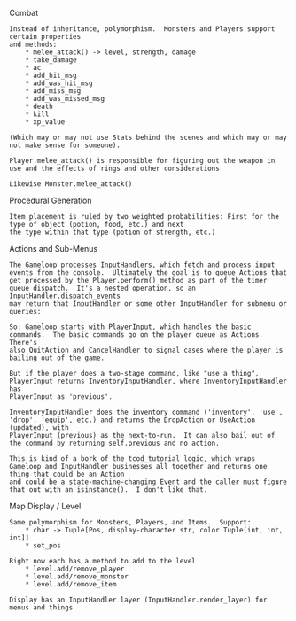 Combat

    Instead of inheritance, polymorphism.  Monsters and Players support certain properties
    and methods:
        * melee_attack() -> level, strength, damage
        * take_damage
        * ac
        * add_hit_msg
        * add_was_hit_msg
        * add_miss_msg
        * add_was_missed_msg
        * death
        * kill
        * xp_value

    (Which may or may not use Stats behind the scenes and which may or may not make sense for someone).
    
    Player.melee_attack() is responsible for figuring out the weapon in use and the effects of rings and other considerations
    
    Likewise Monster.melee_attack()

Procedural Generation

    Item placement is ruled by two weighted probabilities: First for the type of object (potion, food, etc.) and next 
    the type within that type (potion of strength, etc.)

Actions and Sub-Menus

    The Gameloop processes InputHandlers, which fetch and process input events from the console.  Ultimately the goal is to queue Actions that
    get processed by the Player.perform() method as part of the timer queue dispatch.  It's a nested operation, so an InputHandler.dispatch_events
    may return that InputHandler or some other InputHandler for submenu or queries:
    
    So: Gameloop starts with PlayerInput, which handles the basic commands.  The basic commands go on the player queue as Actions.  There's
    also QuitAction and CancelHandler to signal cases where the player is bailing out of the game.
    
    But if the player does a two-stage command, like "use a thing", PlayerInput returns InventoryInputHandler, where InventoryInputHandler has
    PlayerInput as 'previous'.
    
    InventoryInputHandler does the inventory command ('inventory', 'use', 'drop', 'equip', etc.) and returns the DropAction or UseAction (updated), with
    PlayerInput (previous) as the next-to-run.  It can also bail out of the command by returning self.previous and no action.

    This is kind of a bork of the tcod_tutorial logic, which wraps Gameloop and InputHandler businesses all together and returns one thing that could be an Action
    and could be a state-machine-changing Event and the caller must figure that out with an isinstance().  I don't like that.
   
Map Display / Level

    Same polymorphism for Monsters, Players, and Items.  Support:
        * char -> Tuple[Pos, display-character str, color Tuple[int, int, int]]
        * set_pos
        
    Right now each has a method to add to the level
        * level.add/remove_player
        * level.add/remove_monster
        * level.add/remove_item

    Display has an InputHandler layer (InputHandler.render_layer) for menus and things